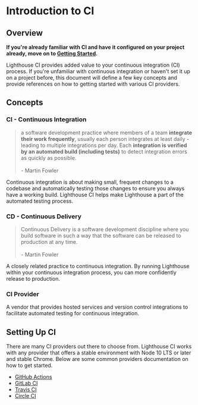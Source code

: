 # Introduction to CI

## Overview

**If you're already familiar with CI and have it configured on your project already, move on to [Getting Started](./getting-started.md).**

Lighthouse CI provides added value to your continuous integration (CI) process. If you're unfamiliar with continuous integration or haven't set it up on a project before, this document will define a few key concepts and provide references on how to getting started with various CI providers.

## Concepts

### CI - Continuous Integration

> a software development practice where members of a team <strong>integrate their work frequently</strong>, usually each person integrates at least daily - leading to multiple integrations per day. Each <strong>integration is verified by an automated build (including tests)</strong> to detect integration errors as quickly as possible.<br /><br />- Martin Fowler

Continuous integration is about making small, frequent changes to a codebase and automatically testing those changes to ensure you always have a working build. Lighthouse CI helps make Lighthouse a part of the automated testing process.

### CD - Continuous Delivery

> Continuous Delivery is a software development discipline where you build software in such a way that the software can be released to production at any time.<br /><br />- Martin Fowler

A closely related practice to continuous integration. By running Lighthouse within your continuous integration process, you can more confidently release to production.

### CI Provider

A vendor that provides hosted services and version control integrations to facilitate automated testing for continuous integration.

## Setting Up CI

There are many CI providers out there to choose from. Lighthouse CI works with any provider that offers a stable environment with Node 10 LTS or later and stable Chrome. Below are some common providers documentation on how to get started.

- [GitHub Actions](https://help.github.com/en/actions/configuring-and-managing-workflows/configuring-a-workflow)
- [GitLab CI](https://docs.gitlab.com/ee/ci/quick_start/)
- [Travis CI](https://docs.travis-ci.com/user/tutorial/)
- [Circle CI](https://circleci.com/docs/2.0/getting-started/)
